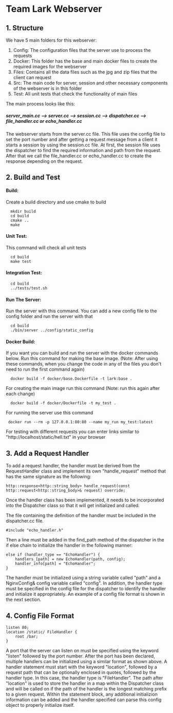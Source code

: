 # Team Lark Webserver
## 1. Structure

We have 5 main folders for this webserver:
1. Config:
  The configuration files that the server use to process the requests
2. Docker:
  This folder has the base and main docker files to create the required images for the webserver
3. Files:
  Contains all the data files such as the jpg and zip files that the client can request
4. Src:
  The main code for server, session and other necessary components of the webserver is in this folder
5. Test:
  All unit tests that check the functionality of main files
  
The main process looks like this:
##### server_main.cc --> server.cc --> session.cc --> dispatcher.cc --> file_handler.cc or echo_handler.cc  

The webserver starts from the server.cc file. This file uses the config file to set the port number and 
after getting a request message from a client it starts a session by using the session.cc file. At first, 
the session file uses the dispatcher to find the required information and path from the request. After that we
call the file_handler.cc or echo_handler.cc to create the response depending on the request.

## 2. Build and Test
#### Build: 
Create a build directory and use cmake to build 
~~~
  mkdir build
  cd build
  cmake ..
  make
~~~
#### Unit Test:
This command will check all unit tests
~~~
  cd build
  make test
~~~
#### Integration Test:
~~~
  cd build
  ../tests/test.sh
~~~
#### Run The Server:
Run the server with this command. You can add a new config file to the config folder and run the server with that
~~~
  cd build
  ./bin/server ../config/static_config
~~~
#### Docker Build:
If you want you can build and run the server with the docker commands below.
Run this command for making the base image. (Note: After using these commands, when you change 
the code in any of the files you don't need to run the first command again)
~~~~
  docker build -f docker/base.Dockerfile -t lark:base .
~~~~

For creating the main image run this command (Note: run this again after each change)
~~~
  docker build -f docker/Dockerfile -t my_test .
~~~

For running the server use this command
~~~
 docker run --rm -p 127.0.0.1:80:80 --name my_run my_test:latest
~~~

For testing with different requests you can enter links similar to "http://localhost/static/hell.txt" in your browser

## 3. Add a Request Handler

To add a request handler, the handler must be derived from the RequestHandler class and implement its own
"handle_request" method that has the same signature as the following: 
~~~~
http::response<http::string_body> handle_request(const http::request<http::string_body>& request) override;
~~~~

Once the handler class has been implemented, it needs to be incorporated into the Dispatcher class so that it
will get initialized and called.

The file containing the definition of the handler must be included in the dispatcher.cc file.
~~~
#include "echo_handler.h"
~~~
Then a line must be added in the find_path method of the dispatcher in the if else chain to initialize the 
handler in the following manner:
~~~~
else if (handler_type == "EchoHandler") {
    handlers_[path] = new EchoHandler(path, config);
    handler_info[path] = "EchoHandler";
}
~~~~
The handler must be initialized using a string variable called "path" and a NginxConfig& config variable called "config".
In addition, the handler type must be specified in the config file for the dispatcher to identify the handler and initialize it appropriately. An example of a config file format is shown in the next section.

## 4. Config File Format
~~~~
listen 80;
location /static/ FileHandler {
    root /bar;
}
~~~~
A port that the server can listen on must be specified using the keyword "listen" followed by the port number. After the port has been
declared, multiple handlers can be initialized using a similar format as shown above. A handler statement must start with the keyword 
"location", followed by a request path that can be optionally enclosed in quotes, followed by the handler type. In this case, the 
handler type is "FileHandler". The path after "location" is used to store the handler in a map within the Dispatcher class and will be called on if the path of the handler is the longest matching prefix to a given request. Within the statement block, any additional
initializion information can be added and the handler specified can parse this config object to properly initialize itself.